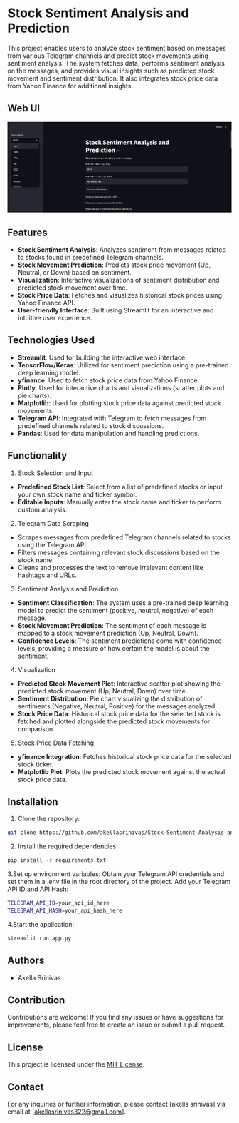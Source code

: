 # Stock Sentiment Analysis and Prediction

This project enables users to analyze stock sentiment based on messages from various Telegram channels and predict stock movements using sentiment analysis. The system fetches data, performs sentiment analysis on the messages, and provides visual insights such as predicted stock movement and sentiment distribution. It also integrates stock price data from Yahoo Finance for additional insights.

## Web UI

![Web UI](images/Screenshot%202024-12-02%20145933.png)

## Features

- **Stock Sentiment Analysis**: Analyzes sentiment from messages related to stocks found in predefined Telegram channels.
- **Stock Movement Prediction**: Predicts stock price movement (Up, Neutral, or Down) based on sentiment.
- **Visualization**: Interactive visualizations of sentiment distribution and predicted stock movement over time.
- **Stock Price Data**: Fetches and visualizes historical stock prices using Yahoo Finance API.
- **User-friendly Interface**: Built using Streamlit for an interactive and intuitive user experience.

## Technologies Used

- **Streamlit**: Used for building the interactive web interface.
- **TensorFlow/Keras**: Utilized for sentiment prediction using a pre-trained deep learning model.
- **yfinance**: Used to fetch stock price data from Yahoo Finance.
- **Plotly**: Used for interactive charts and visualizations (scatter plots and pie charts).
- **Matplotlib**: Used for plotting stock price data against predicted stock movements.
- **Telegram API**: Integrated with Telegram to fetch messages from predefined channels related to stock discussions.
- **Pandas**: Used for data manipulation and handling predictions.

## Functionality
1. Stock Selection and Input
- **Predefined Stock List**: Select from a list of predefined stocks or input your own stock name and ticker symbol.
- **Editable Inputs**: Manually enter the stock name and ticker to perform custom analysis.
2. Telegram Data Scraping
- Scrapes messages from predefined Telegram channels related to stocks using the Telegram API.
- Filters messages containing relevant stock discussions based on the stock name.
- Cleans and processes the text to remove irrelevant content like hashtags and URLs.
3. Sentiment Analysis and Prediction
- **Sentiment Classification**: The system uses a pre-trained deep learning model to predict the sentiment (positive, neutral, negative) of each message.
- **Stock Movement Prediction**: The sentiment of each message is mapped to a stock movement prediction (Up, Neutral, Down).
- **Confidence Levels**: The sentiment predictions come with confidence levels, providing a measure of how certain the model is about the sentiment.
4. Visualization
- **Predicted Stock Movement Plot**: Interactive scatter plot showing the predicted stock movement (Up, Neutral, Down) over time.
- **Sentiment Distribution**: Pie chart visualizing the distribution of sentiments (Negative, Neutral, Positive) for the messages analyzed.
- **Stock Price Data**: Historical stock price data for the selected stock is fetched and plotted alongside the predicted stock movements for comparison.
5. Stock Price Data Fetching
- **yfinance Integration**: Fetches historical stock price data for the selected stock ticker.
- **Matplotlib Plot**: Plots the predicted stock movement against the actual stock price data.

## Installation

1. Clone the repository:

```bash
git clone https://github.com/akellasrinivas/Stock-Sentiment-Analysis-and-Prediction.git
```
2. Install the required dependencies:
```bash
pip install -r requirements.txt
```
3.Set up environment variables:
Obtain your Telegram API credentials and set them in a .env file in the root directory of the project.
Add your Telegram API ID and API Hash:
```bash
TELEGRAM_API_ID=your_api_id_here
TELEGRAM_API_HASH=your_api_hash_here
```
4.Start the application:
```bash
streamlit run app.py
```


## Authors
- Akella Srinivas

## Contribution

Contributions are welcome! If you find any issues or have suggestions for improvements, please feel free to create an issue or submit a pull request.



## License

This project is licensed under the [MIT License](https://opensource.org/licenses/MIT).

## Contact

For any inquiries or further information, please contact [akells srinivas] via email at [akellasrinivas322@gmail.com].

